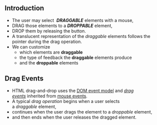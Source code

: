 ## Introduction
- The user may select  ***DRAGGABLE*** elements with a mouse,
- DRAG those elements to a ***DROPPABLE*** element,
- DROP them by releasing the button.
- A translucent representation of the _draggable_ elements follows the pointer during the drag operation.
- We can customize
	- which elements are **draggable**
	- the type of feedback the **draggable** elements produce
	- and the **droppable** elements

## Drag Events
- HTML drag-and-drop uses the [DOM event model](https://developer.mozilla.org/en-US/docs/Web/API/Event) and _[drag events](https://developer.mozilla.org/en-US/docs/Web/API/DragEvent)_ inherited from [mouse events](https://developer.mozilla.org/en-US/docs/Web/API/MouseEvent).
- A typical _drag operation_ begins when a user selects a _draggable_ element,
- continues when the user drags the element to a _droppable_ element, 
- and then ends when the user releases the dragged element.
